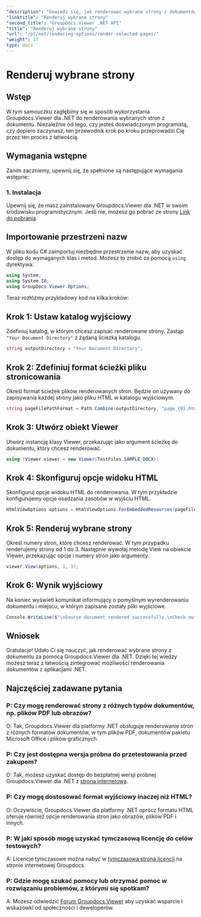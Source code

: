 ```yaml
---
"description": "Dowiedz się, jak renderować wybrane strony z dokumentów za pomocą Groupdocs.Viewer dla .NET. Samouczek krok po kroku z dołączonymi przykładami kodu."
"linktitle": "Renderuj wybrane strony"
"second_title": "GroupDocs.Viewer .NET API"
"title": "Renderuj wybrane strony"
"url": "/pl/net/rendering-options/render-selected-pages/"
"weight": 17
type: docs
---
```

# Renderuj wybrane strony

## Wstęp

W tym samouczku zagłębimy się w sposób wykorzystania Groupdocs.Viewer dla .NET do renderowania wybranych stron z dokumentu. Niezależnie od tego, czy jesteś doświadczonym programistą, czy dopiero zaczynasz, ten przewodnik krok po kroku przeprowadzi Cię przez ten proces z łatwością.

## Wymagania wstępne

Zanim zaczniemy, upewnij się, że spełnione są następujące wymagania wstępne:

### 1. Instalacja

Upewnij się, że masz zainstalowany Groupdocs.Viewer dla .NET w swoim środowisku programistycznym. Jeśli nie, możesz go pobrać ze strony [Link do pobrania](https://releases.groupdocs.com/viewer/net/).

## Importowanie przestrzeni nazw

W pliku kodu C# zaimportuj niezbędne przestrzenie nazw, aby uzyskać dostęp do wymaganych klas i metod. Możesz to zrobić za pomocą `using` dyrektywa:

```csharp
using System;
using System.IO;
using GroupDocs.Viewer.Options;
```

Teraz rozłóżmy przykładowy kod na kilka kroków:

## Krok 1: Ustaw katalog wyjściowy

Zdefiniuj katalog, w którym chcesz zapisać renderowane strony. Zastąp `"Your Document Directory"` z żądaną ścieżką katalogu.

```csharp
string outputDirectory = "Your Document Directory";
```

## Krok 2: Zdefiniuj format ścieżki pliku stronicowania

Określ format ścieżek plików renderowanych stron. Będzie on używany do zapisywania każdej strony jako pliku HTML w katalogu wyjściowym.

```csharp
string pageFilePathFormat = Path.Combine(outputDirectory, "page_{0}.html");
```

## Krok 3: Utwórz obiekt Viewer

Utwórz instancję klasy Viewer, przekazując jako argument ścieżkę do dokumentu, który chcesz renderować.

```csharp
using (Viewer viewer = new Viewer(TestFiles.SAMPLE_DOCX))
```

## Krok 4: Skonfiguruj opcje widoku HTML

Skonfiguruj opcje widoku HTML do renderowania. W tym przykładzie konfigurujemy opcje osadzania zasobów w wyjściu HTML.

```csharp
HtmlViewOptions options = HtmlViewOptions.ForEmbeddedResources(pageFilePathFormat);
```

## Krok 5: Renderuj wybrane strony

Określ numery stron, które chcesz renderować. W tym przypadku renderujemy strony od 1 do 3. Następnie wywołaj metodę View na obiekcie Viewer, przekazując opcje i numery stron jako argumenty.

```csharp
viewer.View(options, 1, 3);
```

## Krok 6: Wynik wyjściowy

Na koniec wyświetl komunikat informujący o pomyślnym wyrenderowaniu dokumentu i miejscu, w którym zapisane zostały pliki wyjściowe.

```csharp
Console.WriteLine($"\nSource document rendered successfully.\nCheck output in {outputDirectory}.");
```

## Wniosek

Gratulacje! Udało Ci się nauczyć, jak renderować wybrane strony z dokumentu za pomocą Groupdocs.Viewer dla .NET. Dzięki tej wiedzy możesz teraz z łatwością zintegrować możliwości renderowania dokumentów z aplikacjami .NET.

## Najczęściej zadawane pytania

### P: Czy mogę renderować strony z różnych typów dokumentów, np. plików PDF lub obrazów?

O: Tak, Groupdocs.Viewer dla platformy .NET obsługuje renderowanie stron z różnych formatów dokumentów, w tym plików PDF, dokumentów pakietu Microsoft Office i plików graficznych.

### P: Czy jest dostępna wersja próbna do przetestowania przed zakupem?

O: Tak, możesz uzyskać dostęp do bezpłatnej wersji próbnej Groupdocs.Viewer dla .NET z [strona internetowa](https://releases.groupdocs.com/).

### P: Czy mogę dostosować format wyjściowy inaczej niż HTML?

O: Oczywiście, Groupdocs.Viewer dla platformy .NET oprócz formatu HTML oferuje również opcje renderowania stron jako obrazów, plików PDF i innych.

### P: W jaki sposób mogę uzyskać tymczasową licencję do celów testowych?

A: Licencje tymczasowe można nabyć w [tymczasowa strona licencji](https://purchase.groupdocs.com/temporary-license/) na stronie internetowej Groupdocs.

### P: Gdzie mogę szukać pomocy lub otrzymać pomoc w rozwiązaniu problemów, z którymi się spotkam?

A: Możesz odwiedzić [Forum Groupdocs.Viewer](https://forum.groupdocs.com/c/viewer/9) aby uzyskać wsparcie i wskazówki od społeczności i deweloperów.